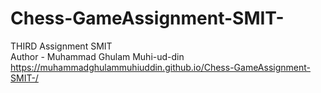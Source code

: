 # Chess-GameAssignment-SMIT-
THIRD Assignment SMIT
<br/>
Author - Muhammad Ghulam Muhi-ud-din
<br/>
https://muhammadghulammuhiuddin.github.io/Chess-GameAssignment-SMIT-/

